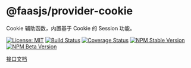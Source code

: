# @faasjs/provider-cookie

Cookie 辅助函数，内置基于 Cookie 的 Session 功能。

[![License: MIT](https://img.shields.io/npm/l/@faasjs/provider-cookie.svg)](https://github.com/faasjs/provider-cookie/blob/master/LICENSE)
[![Build Status](https://img.shields.io/travis/com/faasjs/provider-cookie.svg)](https://travis-ci.com/faasjs/provider-cookie)
[![Coverage Status](https://img.shields.io/codecov/c/github/faasjs/provider-cookie.svg)](https://codecov.io/gh/faasjs/provider-cookie)
[![NPM Stable Version](https://img.shields.io/npm/v/@faasjs/provider-cookie/stable.svg)](https://www.npmjs.com/package/@faasjs/provider-cookie)
[![NPM Beta Version](https://img.shields.io/npm/v/@faasjs/provider-cookie/beta.svg)](https://www.npmjs.com/package/@faasjs/provider-cookie)

[接口文档](https://github.com/faasjs/provider-cookie/blob/master/API.md)
